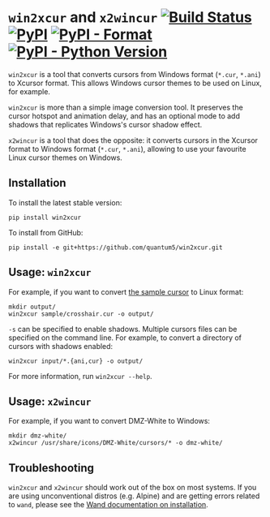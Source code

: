 # `win2xcur` and `x2wincur` [![Build Status](https://img.shields.io/github/actions/workflow/status/quantum5/win2xcur/build.yml)](https://github.com/quantum5/win2xcur/actions) [![PyPI](https://img.shields.io/pypi/v/win2xcur.svg)](https://pypi.org/project/win2xcur/) [![PyPI - Format](https://img.shields.io/pypi/format/win2xcur.svg)](https://pypi.org/project/win2xcur/) [![PyPI - Python Version](https://img.shields.io/pypi/pyversions/win2xcur.svg)](https://pypi.org/project/win2xcur/)

`win2xcur` is a tool that converts cursors from Windows format (`*.cur`,
`*.ani`) to Xcursor format. This allows Windows cursor themes to be used on
Linux, for example.

`win2xcur` is more than a simple image conversion tool. It preserves the cursor
hotspot and animation delay, and has an optional mode to add shadows that
replicates Windows's cursor shadow effect.

`x2wincur` is a tool that does the opposite: it converts cursors in the Xcursor
format to Windows format (`*.cur`, `*.ani`), allowing to use your favourite
Linux cursor themes on Windows.

## Installation

To install the latest stable version:

    pip install win2xcur

To install from GitHub:

    pip install -e git+https://github.com/quantum5/win2xcur.git

## Usage: `win2xcur`

For example, if you want to convert [the sample cursor](sample/crosshair.cur)
to Linux format:

    mkdir output/
    win2xcur sample/crosshair.cur -o output/

`-s` can be specified to enable shadows.
Multiple cursors files can be specified on the command line.
For example, to convert a directory of cursors with shadows enabled:

    win2xcur input/*.{ani,cur} -o output/ 

For more information, run `win2xcur --help`.

## Usage: `x2wincur`

For example, if you want to convert DMZ-White to Windows:

    mkdir dmz-white/
    x2wincur /usr/share/icons/DMZ-White/cursors/* -o dmz-white/

## Troubleshooting

`win2xcur` and `x2wincur` should work out of the box on most systems. If you
are using unconventional distros (e.g. Alpine) and are getting errors related
to `wand`, please see the [Wand documentation on installation][wand-install].

  [wand-install]: https://docs.wand-py.org/en/0.6.7/guide/install.html

